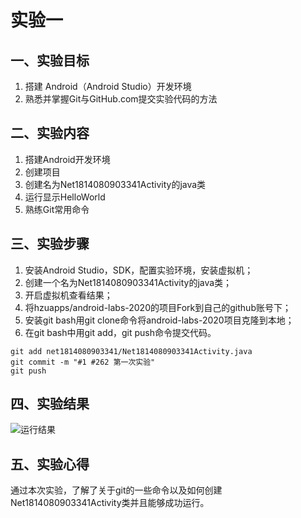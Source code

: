 # 实验一
## 一、实验目标 #

1. 搭建 Android（Android Studio）开发环境
2. 熟悉并掌握Git与GitHub.com提交实验代码的方法

## 二、实验内容 #

1. 搭建Android开发环境
2. 创建项目
3. 创建名为Net1814080903341Activity的java类
4. 运行显示HelloWorld
5. 熟练Git常用命令

## 三、实验步骤 #

1. 安装Android Studio，SDK，配置实验环境，安装虚拟机；
2. 创建一个名为Net1814080903341Activity的java类；
3. 开启虚拟机查看结果；
4. 将hzuapps/android-labs-2020的项目Fork到自己的github账号下；
5. 安装git bash用git clone命令将android-labs-2020项目克隆到本地；
6. 在git bash中用git add，git push命令提交代码。
```shell
git add net1814080903341/Net1814080903341Activity.java
git commit -m "#1 #262 第一次实验"
git push 
```

## 四、实验结果 #

![运行结果](https://github.com/ting-man/android-labs-2020/blob/master/students/net1814080903341/1.jpg)
## 五、实验心得 #
通过本次实验，了解了关于git的一些命令以及如何创建Net1814080903341Activity类并且能够成功运行。
